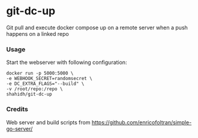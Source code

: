 # git-dc-up
Git pull and execute docker compose up on a remote server when a push happens on a linked repo

### Usage

Start the webserver with following configuration:

```
docker run -p 5000:5000 \
-e WEBHOOK_SECRET=randomsecret \
-e DC_EXTRA_FLAGS="--build" \
-v /root/repo:/repo \
shahidh/git-dc-up
```

### Credits

Web server and build scripts from https://github.com/enricofoltran/simple-go-server/
